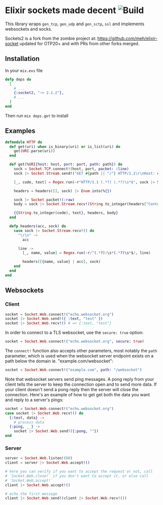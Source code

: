 Elixir sockets made decent ![Build](https://github.com/dominicletz/elixir-socket2/actions/workflows/test.yml/badge.svg)
==========================
This library wraps `gen_tcp`, `gen_udp` and `gen_sctp`, `ssl` and implements
websockets and socks.

Sockets2 is a fork from the zombie project at: https://github.com/meh/elixir-socket updated for OTP20+ and with PRs from other forks merged. 


Installation
--------
In your `mix.exs` file

```elixir
defp deps do
  [
    # ...
    {:socket2, "~> 2.1.2"},
    # ...
  ]
end
```

Then run `mix deps.get` to install

Examples
--------

```elixir
defmodule HTTP do
  def get(uri) when is_binary(uri) or is_list(uri) do
    get(URI.parse(uri))
  end

  def get(%URI{host: host, port: port, path: path}) do
    sock = Socket.TCP.connect!(host, port, packet: :line)
    sock |> Socket.Stream.send!("GET #{path || "/"} HTTP/1.1\r\nHost: #{host}\r\n\r\n")

    [_, code, text] = Regex.run(~r"HTTP/1.1 (.*?) (.*?)\s*$", sock |> Socket.Stream.recv!())

    headers = headers([], sock) |> Enum.into(%{})

    sock |> Socket.packet!(:raw)
    body = sock |> Socket.Stream.recv!(String.to_integer(headers["Content-Length"]))

    {{String.to_integer(code), text}, headers, body}
  end

  defp headers(acc, sock) do
    case sock |> Socket.Stream.recv!() do
      "\r\n" ->
        acc

      line ->
        [_, name, value] = Regex.run(~r/^(.*?):\s*(.*?)\s*$/, line)

        headers([{name, value} | acc], sock)
    end
  end
end
```

Websockets
----------

### Client

```elixir
socket = Socket.Web.connect!("echo.websocket.org")
socket |> Socket.Web.send!({ :text, "test" })
socket |> Socket.Web.recv!() # => {:text, "test"}
```

In order to connect to a TLS websocket, use the `secure: true` option:

```elixir
socket = Socket.Web.connect!("echo.websocket.org", secure: true)
```

The `connect!` function also accepts other parameters, most notably the `path` parameter, which is used when the websocket server endpoint exists on a path below the domain ie. "example.com/websocket":

```elixir
socket = Socket.Web.connect!("example.com", path: "/websocket")
```

Note that websocket servers send ping messages. A pong reply from your client tells the server to keep the connection open and to send more data. If your client doesn't send a pong reply then the server will close the connection. Here's an example of how to get get both the data you want and reply to a server's pings:

```elixir
socket = Socket.Web.connect!("echo.websocket.org")
case socket |> Socket.Web.recv!() do
  {:text, data} ->
    # process data
  {:ping, _ } ->
    socket |> Socket.Web.send!({:pong, ""})
end
```

### Server

```elixir
server = Socket.Web.listen!(80)
client = server |> Socket.Web.accept!()

# here you can verify if you want to accept the request or not, call
# `Socket.Web.close!` if you don't want to accept it, or else call
# `Socket.Web.accept!`
client |> Socket.Web.accept!()

# echo the first message
client |> Socket.Web.send!(client |> Socket.Web.recv!())
```
